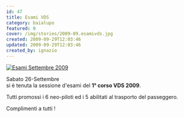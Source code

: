 ```yaml
---
id: 47
title: Esami VDS
category: baialupo
featured: 0
cover: /img/stories/2009-09.esamivds.jpg
created: 2009-09-29T12:03:46
updated: 2009-09-29T12:03:46
created_by: ignazio
---
```


<a href="/img/stories/2009-09.esamivds.jpg" target="_blank" title="Esami Settembre 2009">
    <img alt="Esami Settembre 2009" src="/img/2009-09.esamivds.jpg" class="mb-4 w-full"/>
</a>

Sabato 26-Settembre<br>
si è tenuta la sessione d'esami del <strong>1° corso VDS 2009</strong>.

Tutti promossi i 6 neo-piloti ed i 5 abilitati al trasporto del passeggero.

Complimenti a tutti !
